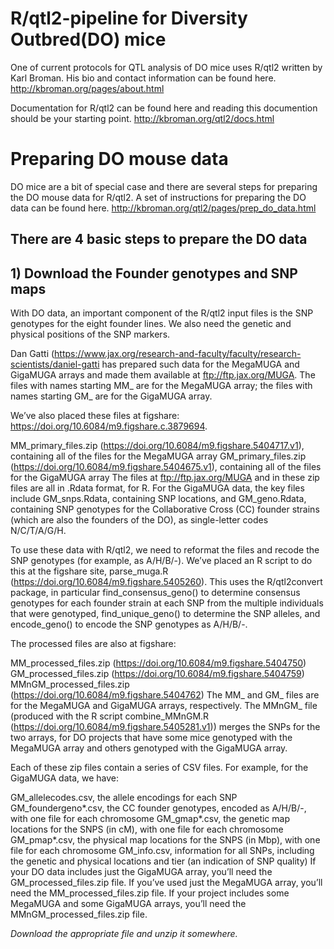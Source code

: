 # R/qtl2-pipeline for Diversity Outbred(DO) mice
One of current protocols for QTL analysis of DO mice uses R/qtl2 written by Karl Broman. His bio and contact information can be found here. http://kbroman.org/pages/about.html

Documentation for R/qtl2 can be found here and reading this documention should be your starting point.
http://kbroman.org/qtl2/docs.html

# Preparing DO mouse data
DO mice are a bit of special case and there are several steps for preparing the DO mouse data for R/qtl2.
A set of instructions for preparing the DO data can be found here.
http://kbroman.org/qtl2/pages/prep_do_data.html

## There are 4 basic steps to prepare the DO data
## 1) Download the Founder genotypes and SNP maps
With DO data, an important component of the R/qtl2 input files is the SNP genotypes for the eight founder lines. We also need the genetic and physical positions of the SNP markers.

Dan Gatti (https://www.jax.org/research-and-faculty/faculty/research-scientists/daniel-gatti has prepared such data for the MegaMUGA and GigaMUGA arrays and made them available at ftp://ftp.jax.org/MUGA. The files with names starting MM_ are for the MegaMUGA array; the files with names starting GM_ are for the GigaMUGA array.

We’ve also placed these files at figshare: https://doi.org/10.6084/m9.figshare.c.3879694.

MM_primary_files.zip (https://doi.org/10.6084/m9.figshare.5404717.v1), containing all of the files for the MegaMUGA array
GM_primary_files.zip (https://doi.org/10.6084/m9.figshare.5404675.v1), containing all of the files for the GigaMUGA array
The files at ftp://ftp.jax.org/MUGA and in these zip files are all in .Rdata format, for R. For the GigaMUGA data, the key files include GM_snps.Rdata, containing SNP locations, and GM_geno.Rdata, containing SNP genotypes for the Collaborative Cross (CC) founder strains (which are also the founders of the DO), as single-letter codes N/C/T/A/G/H.

To use these data with R/qtl2, we need to reformat the files and recode the SNP genotypes (for example, as A/H/B/-). We’ve placed an R script to do this at the figshare site, parse_muga.R (https://doi.org/10.6084/m9.figshare.5405260). This uses the R/qtl2convert package, in particular find_consensus_geno() to determine consensus genotypes for each founder strain at each SNP from the multiple individuals that were genotyped, find_unique_geno() to determine the SNP alleles, and encode_geno() to encode the SNP genotypes as A/H/B/-.

The processed files are also at figshare:

MM_processed_files.zip (https://doi.org/10.6084/m9.figshare.5404750)
GM_processed_files.zip (https://doi.org/10.6084/m9.figshare.5404759)
MMnGM_processed_files.zip (https://doi.org/10.6084/m9.figshare.5404762)
The MM_ and GM_ files are for the MegaMUGA and GigaMUGA arrays, respectively. The MMnGM_ file (produced with the R script combine_MMnGM.R (https://doi.org/10.6084/m9.figshare.5405281.v1)) merges the SNPs for the two arrays, for DO projects that have some mice genotyped with the MegaMUGA array and others genotyped with the GigaMUGA array.

Each of these zip files contain a series of CSV files. For example, for the GigaMUGA data, we have:

GM_allelecodes.csv, the allele encodings for each SNP
GM_foundergeno*.csv, the CC founder genotypes, encoded as A/H/B/-, with one file for each chromosome
GM_gmap*.csv, the genetic map locations for the SNPS (in cM), with one file for each chromosome
GM_pmap*.csv, the physical map locations for the SNPS (in Mbp), with one file for each chromosome
GM_info.csv, information for all SNPs, including the genetic and physical locations and tier (an indication of SNP quality)
If your DO data includes just the GigaMUGA array, you’ll need the GM_processed_files.zip file. If you’ve used just the MegaMUGA array, you’ll need the MM_processed_files.zip file. If your project includes some MegaMUGA and some GigaMUGA arrays, you’ll need the MMnGM_processed_files.zip file.

*Download the appropriate file and unzip it somewhere.*









